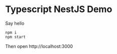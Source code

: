 Typescript NestJS Demo
======================

Say hello

```
npm i
npm start
```

Then open http://localhost:3000